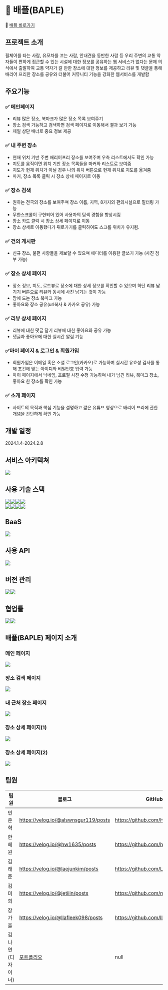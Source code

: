 # 💜 배플(BAPLE)

🔗 [배플 바로가기](https://baple.vercel.app)

## <b>프로젝트 소개</b>

휠체어를 타는 사람, 유모차를 끄는 사람, 안내견을 동반한 사람 등 우리 주변의 교통 약자들이 편하게 접근할 수 있는 시설에 대한 정보를 공유하는 웹 서비스가 없다는 문제 의식에서 출발하여 교통 약자가 갈 만한 장소에 대한 정보를 제공하고 리뷰 및 댓글을 통해 배리어 프리한 장소를 공유와 더불어 커뮤니티 기능을 강화한 웹서비스를 개발함

## 주요기능

### ✅ 메인페이지

- 리뷰 많은 장소, 북마크가 많은 장소 목록 보여주기
- 장소 검색 가능하고 검색하면 검색 페이지로 이동해서 결과 보기 가능
- 제일 상단 배너로 중요 정보 제공

### ✅ 내 주변 장소

- 현재 위치 기반 주변 배리어프리 장소를 보여주며 우측 리스트에서도 확인 가능
- 지도를 움직이면 위치 기반 장소 목록들을 마커와 리스트로 보여줌
- 지도가 현재 위치가 아닐 경우 나의 위치 버튼으로 현재 위치로 지도를 옮겨줌
- 마커, 장소 목록 클릭 시 장소 상세 페이지로 이동

### ✅ 장소 검색

- 원하는 전국의 장소를 보여주며 장소 이름, 지역, 8가지의 편의시설으로 필터링 가능
- 무한스크롤이 구현되어 있어 사용자의 탐색 경험을 향상시킴
- 장소 카드 클릭 시 장소 상세 페이지로 이동
- 장소 상세로 이동했다가 뒤로가기를 클릭하여도 스크롤 위치가 유지됨.

### ✅ 건의 게시판

- 신규 장소, 불편 사항들을 제보할 수 있으며 에디터를 이용한 글쓰기 가능 (사진 첨부 가능)

### ✅ 장소 상세 페이지

- 장소 정보, 지도, 로드뷰로 장소에 대한 상세 정보를 확인할 수 있으며 하단 리뷰 남기기 버튼으로 리뷰와 동시에 사진 남기는 것이 가능
- 맘에 드는 장소 북마크 가능
- 좋아요와 장소 공유(url복사 & 카카오 공유) 가능

### ✅ 리뷰 상세 페이지

- 리뷰에 대한 댓글 달기 리뷰에 대한 좋아요와 공유 가능
- 댓글과 좋아요에 대한 실시간 알림 기능

### ✅마이 페이지 & 로그인 & 회원가입

- 회원가입은 이메일 혹은 소셜 로그인(카카오)로 가능하며 실시간 유효성 검사를 통해 조건에 맞는 아이디와 비밀번호 입력 가능
- 마이 페이지에서 닉네임, 프로필 사진 수정 가능하며 내가 남긴 리뷰, 북마크 장소, 좋아요 한 장소를 확인 가능

### ✅ 소개 페이지

- 사이트의 목적과 핵심 기능을 설명하고 짧은 유튜브 영상으로 배리어 프리에 관한 개념을 간단하게 확인 가능

## <b>개발 일정</b>

2024.1.4-2024.2.8

## <b>서비스 아키텍쳐</b>

<img src="./public/images/service-architecture.png">

## <b>사용 기술 스택</b>

<img src="https://img.shields.io/badge/HTML5-E34F26?style=for-the-badge&logo=html5&logoColor=white"><img src="https://img.shields.io/badge/CSS3-1572B6?style=for-the-badge&logo=css3&logoColor=white"><img src="https://img.shields.io/badge/React-20232A?style=for-the-badge&logo=react&logoColor=61DAFB"><img src="https://img.shields.io/badge/TypeScript-007ACC?style=for-the-badge&logo=typescript&logoColor=white"><br/>
<img src="https://img.shields.io/badge/Tailwind_CSS-38B2AC?style=for-the-badge&logo=tailwind-css&logoColor=white"><img src="https://img.shields.io/badge/React_Query-FF4154?style=for-the-badge&logo=React_Query&logoColor=white"><img src="https://img.shields.io/badge/next%20js-000000?style=for-the-badge&logo=nextdotjs&logoColor=white"><img src="https://img.shields.io/badge/Redux-593D88?style=for-the-badge&logo=redux&logoColor=white">

## BaaS

 <img src="https://img.shields.io/badge/Supabase-3FCF8E?style=for-the-badge&logo=supabase&logoColor=white">

## 사용 API

 <img src="https://img.shields.io/badge/Kakao-FFCD00?style=for-the-badge&logo=kakaotalk&logoColor=black">

## <b>버전 관리</b>

<img src="https://img.shields.io/badge/GitHub-181717?style=for-the-badge&logo=github&logoColor=white"><img src="https://img.shields.io/badge/GIT-E44C30?style=for-the-badge&logo=git&logoColor=white">

## 협업툴

<img src="https://img.shields.io/badge/Figma-F24E1E?style=for-the-badge&logo=figma&logoColor=white"><img src="https://img.shields.io/badge/Slack-4A154B?style=for-the-badge&logo=slack&logoColor=white">

## 배플(BAPLE) 페이지 소개

### 메인 페이지

<img src="./public/images/aboutPage/Carousel1.png">

### 장소 검색 페이지

<img src="./public/images/aboutPage/Carousel2.png">

### 내 근처 장소 페이지

<img src="./public/images/aboutPage/Carousel3.png">

### 장소 상세 페이지(1)

<img src="./public/images/aboutPage/Carousel4.png">

### 장소 상세 페이지(2)

<img src="./public/images/aboutPage/Carousel5.png">

## <b>팀원</b>

| 팀원             | 블로그                                                                                           | GitHub                         |
| ---------------- | ------------------------------------------------------------------------------------------------ | ------------------------------ |
| 민준혁           | https://velog.io/@alswnsgur119/posts                                                             | https://github.com/HIITMEMARIO |
| 한혜원           | https://velog.io/@hw1635/posts                                                                   | https://github.com/hyewon-han  |
| 김래준           | https://velog.io/@laejunkim/posts                                                                | https://github.com/Laejun-Kim  |
| 김미희           | https://velog.io/@jetiiin/posts                                                                  | https://github.com/mi-hee-k    |
| 장가을           | https://velog.io/@llafleek098/posts                                                              | https://github.com/llafleek098 |
| 김나연(디자이너) | [포트폴리오](https://drive.google.com/file/d/1ZsFNEgxyDaVpqj3sslSyUkXrASFdGNHm/view?usp=sharing) | null                           |
